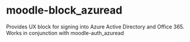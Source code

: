 moodle-block_azuread
====================

Provides UX block for signing into Azure Active Directory and Office 365. Works in conjunction with moodle-auth_azuread
